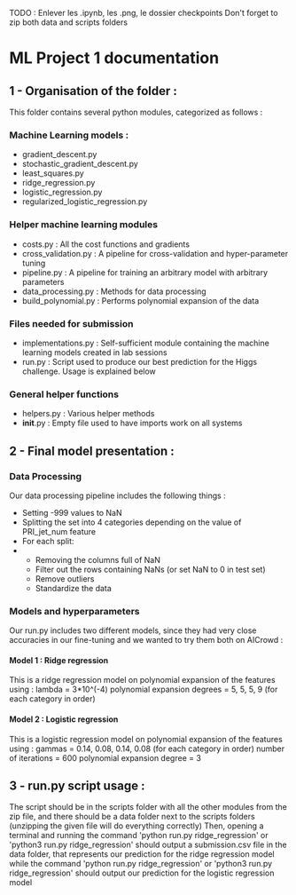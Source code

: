 TODO : Enlever les .ipynb, les .png, le dossier checkpoints
Don't forget to zip both data and scripts folders
# ML Project 1 documentation

## 1 - Organisation of the folder :

This folder contains several python modules, categorized as follows :

### Machine Learning models :
- gradient_descent.py
- stochastic_gradient_descent.py
- least_squares.py
- ridge_regression.py
- logistic_regression.py
- regularized_logistic_regression.py

### Helper machine learning modules
- costs.py : All the cost functions and gradients
- cross_validation.py : A pipeline for cross-validation and hyper-parameter tuning
- pipeline.py : A pipeline for training an arbitrary model with arbitrary parameters
- data_processing.py : Methods for data processing
- build_polynomial.py : Performs polynomial expansion of the data

### Files needed for submission
- implementations.py : Self-sufficient module containing the machine learning models created in lab sessions
- run.py : Script used to produce our best prediction for the Higgs challenge. Usage is explained below

### General helper functions
- helpers.py : Various helper methods
- __init__.py : Empty file used to have imports work on all systems

## 2 - Final model presentation :
### Data Processing
Our data processing pipeline includes the following things :
- Setting -999 values to NaN
- Splitting the set into 4 categories depending on the value of PRI_jet_num feature
- For each split:
- - Removing the columns full of NaN
  - Filter out the rows containing NaNs (or set NaN to 0 in test set)
  - Remove outliers
  - Standardize the data

### Models and hyperparameters
Our run.py includes two different models, since they had very close accuracies in our fine-tuning
and we wanted to try them both on AICrowd :

#### Model 1 : Ridge regression
This is a ridge regression model on polynomial expansion of the features using :
lambda = 3*10^(-4)
polynomial expansion degrees = 5, 5, 5, 9 (for each category in order)

#### Model 2 : Logistic regression
This is a logistic regression model on polynomial expansion of the features using :
gammas = 0.14, 0.08, 0.14, 0.08 (for each category in order)
number of iterations = 600
polynomial expansion degree = 3

## 3 - run.py script usage :
The script should be in the scripts folder with all the other modules from the zip file, and there should
be a data folder next to the scripts folders (unzipping the given file will do everything correctly)
Then, opening a terminal and running the command
'python run.py ridge_regression' or 'python3 run.py ridge_regression'
should output a submission.csv file in the data folder, that represents our prediction for the ridge regression model
while the command
'python run.py ridge_regression' or 'python3 run.py ridge_regression'
should output our prediction for the logistic regression model